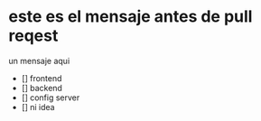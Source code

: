 # este es el mensaje antes de pull reqest

un mensaje aqui

- [] frontend
- [] backend
- [] config server
- [] ni idea
